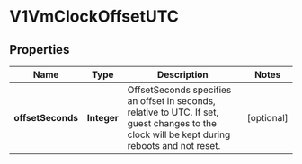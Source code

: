 # V1VmClockOffsetUTC

## Properties
Name | Type | Description | Notes
------------ | ------------- | ------------- | -------------
**offsetSeconds** | **Integer** | OffsetSeconds specifies an offset in seconds, relative to UTC. If set, guest changes to the clock will be kept during reboots and not reset. |  [optional]
